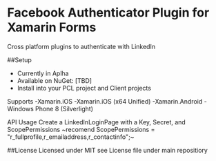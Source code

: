 # Facebook Authenticator Plugin for Xamarin Forms
Cross platform plugins to authenticate with LinkedIn


##Setup
- Currently in Aplha
- Available on NuGet: [TBD]
- Install into your PCL project and Client projects

Supports
-Xamarin.iOS
-Xamarin.iOS (x64 Unified)
-Xamarin.Android
-Windows Phone 8 (Silverlight)

API Usage
Create a LinkedInLoginPage with a Key, Secret, and ScopePermissions
~recomend ScopePermissions = "r_fullprofile,r_emailaddress,r_contactinfo";~

##License
Licensed under MIT see License file under main repositiory
